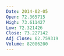 ```yaml
---
Date: 2014-02-05
Open: 72.365715
High: 73.611427
Low: 72.321426
Close: 73.227142
Adj Close: 62.759319
Volume: 82086200
---
```

